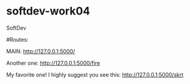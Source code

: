 # softdev-work04
SoftDev

#Routes:

MAIN: http://127.0.0.1:5000/

Another one: http://127.0.0.1:5000/fire

My favorite one! I highly suggest you see this: http://127.0.0.1:5000/skrt

